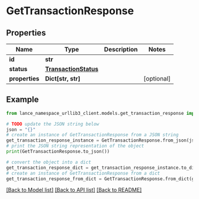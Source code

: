 # GetTransactionResponse


## Properties

Name | Type | Description | Notes
------------ | ------------- | ------------- | -------------
**id** | **str** |  | 
**status** | [**TransactionStatus**](TransactionStatus.md) |  | 
**properties** | **Dict[str, str]** |  | [optional] 

## Example

```python
from lance_namespace_urllib3_client.models.get_transaction_response import GetTransactionResponse

# TODO update the JSON string below
json = "{}"
# create an instance of GetTransactionResponse from a JSON string
get_transaction_response_instance = GetTransactionResponse.from_json(json)
# print the JSON string representation of the object
print(GetTransactionResponse.to_json())

# convert the object into a dict
get_transaction_response_dict = get_transaction_response_instance.to_dict()
# create an instance of GetTransactionResponse from a dict
get_transaction_response_from_dict = GetTransactionResponse.from_dict(get_transaction_response_dict)
```
[[Back to Model list]](../README.md#documentation-for-models) [[Back to API list]](../README.md#documentation-for-api-endpoints) [[Back to README]](../README.md)


